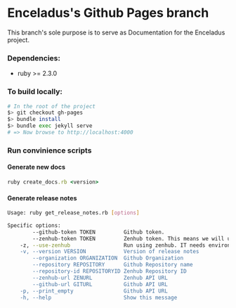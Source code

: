 # Enceladus's Github Pages branch

This branch's sole purpose is to serve as Documentation for the Enceladus project.

### Dependencies:
- ruby >= 2.3.0

### To build locally:
```bash
# In the root of the project
$> git checkout gh-pages
$> bundle install
$> bundle exec jekyll serve
# => Now browse to http://localhost:4000
```

### Run convinience scripts

#### Generate new docs
```ruby
ruby create_docs.rb <version>
```

#### Generate release notes
```bash
Usage: ruby get_release_notes.rb [options]

Specific options:
        --github-token TOKEN         Github token.
        --zenhub-token TOKEN         Zenhub token. This means we will use Release object for release notes.
    -z, --use-zenhub                 Run using zenhub. IT needs environment variable ZENHUB_TOKEN. If you use --zenhub-token option, you don't need to use this. This means we will use Release object for release notes.
    -v, --version VERSION            Version of release notes
        --organization ORGANIZATION  Github Organization
        --repository REPOSITORY      Github Repository name
        --repository-id REPOSITORYID Zenhub Repository ID
        --zenhub-url ZENURL          Zenhub API URL
        --github-url GITURL          Github API URL
    -p, --print_empty                Github API URL
    -h, --help                       Show this message
```
